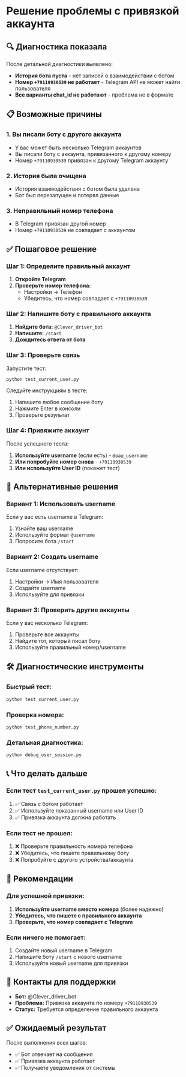 # Решение проблемы с привязкой аккаунта

## 🔍 Диагностика показала

После детальной диагностики выявлено:
- **История бота пуста** - нет записей о взаимодействии с ботом
- **Номер `+79110930539` не работает** - Telegram API не может найти пользователя
- **Все варианты chat_id не работают** - проблема не в формате

## 📋 Возможные причины

### 1. Вы писали боту с другого аккаунта
- У вас может быть несколько Telegram аккаунтов
- Вы писали боту с аккаунта, привязанного к другому номеру
- Номер `+79110930539` привязан к другому Telegram аккаунту

### 2. История была очищена
- История взаимодействия с ботом была удалена
- Бот был перезапущен и потерял данные

### 3. Неправильный номер телефона
- В Telegram привязан другой номер
- Номер `+79110930539` не совпадает с аккаунтом

## ✅ Пошаговое решение

### Шаг 1: Определите правильный аккаунт
1. **Откройте Telegram**
2. **Проверьте номер телефона:**
   - Настройки → Телефон
   - Убедитесь, что номер совпадает с `+79110930539`

### Шаг 2: Напишите боту с правильного аккаунта
1. **Найдите бота:** `@Clever_driver_bot`
2. **Напишите:** `/start`
3. **Дождитесь ответа от бота**

### Шаг 3: Проверьте связь
Запустите тест:
```bash
python test_current_user.py
```

Следуйте инструкциям в тесте:
1. Напишите любое сообщение боту
2. Нажмите Enter в консоли
3. Проверьте результат

### Шаг 4: Привяжите аккаунт
После успешного теста:
1. **Используйте username** (если есть) - `@ваш_username`
2. **Или попробуйте номер снова** - `+79110930539`
3. **Или используйте User ID** (покажет тест)

## 🔄 Альтернативные решения

### Вариант 1: Использовать username
Если у вас есть username в Telegram:
1. Узнайте ваш username
2. Используйте формат `@username`
3. Попросите бота `/start`

### Вариант 2: Создать username
Если username отсутствует:
1. Настройки → Имя пользователя
2. Создайте username
3. Используйте для привязки

### Вариант 3: Проверить другие аккаунты
Если у вас несколько Telegram:
1. Проверьте все аккаунты
2. Найдите тот, который писал боту
3. Используйте правильный номер/username

## 🛠️ Диагностические инструменты

### Быстрый тест:
```bash
python test_current_user.py
```

### Проверка номера:
```bash
python test_phone_number.py
```

### Детальная диагностика:
```bash
python debug_user_session.py
```

## 📞 Что делать дальше

### Если тест `test_current_user.py` прошел успешно:
1. ✅ Связь с ботом работает
2. ✅ Используйте показанный username или User ID
3. ✅ Привязка аккаунта должна работать

### Если тест не прошел:
1. ❌ Проверьте правильность номера телефона
2. ❌ Убедитесь, что пишете правильному боту
3. ❌ Попробуйте с другого устройства/аккаунта

## 🎯 Рекомендации

### Для успешной привязки:
1. **Используйте username вместо номера** (более надежно)
2. **Убедитесь, что пишете с правильного аккаунта**
3. **Проверьте, что номер совпадает с Telegram**

### Если ничего не помогает:
1. Создайте новый username в Telegram
2. Напишите боту `/start` с нового username
3. Используйте новый username для привязки

## 📱 Контакты для поддержки

- **Бот:** @Clever_driver_bot
- **Проблема:** Привязка аккаунта по номеру `+79110930539`
- **Статус:** Требуется определение правильного аккаунта

## ✅ Ожидаемый результат

После выполнения всех шагов:
- ✅ Бот отвечает на сообщения
- ✅ Привязка аккаунта работает
- ✅ Получаете уведомления от системы 